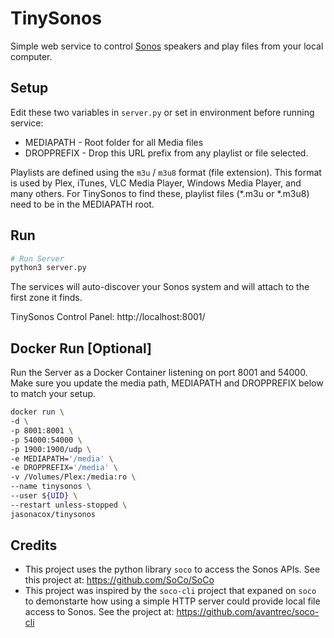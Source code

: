 # TinySonos
Simple web service to control [Sonos](https://www.sonos.com/) speakers and play files from your local computer.

## Setup

Edit these two variables in `server.py` or set in environment before running service:
* MEDIAPATH - Root folder for all Media files
* DROPPREFIX - Drop this URL prefix from any playlist or file selected. 

Playlists are defined using the `m3u` / `m3u8` format (file extension). This format is used by Plex, iTunes, VLC Media Player, Windows Media Player, and many others. For TinySonos to find these,  playlist files (*.m3u or *.m3u8) need to be in the MEDIAPATH root.

## Run

```python
# Run Server
python3 server.py
```

The services will auto-discover your Sonos system and will attach to the first zone it finds.

TinySonos Control Panel: http://localhost:8001/

## Docker Run [Optional]

Run the Server as a Docker Container listening on port 8001 and 54000. Make sure you update the media path, MEDIAPATH and DROPPREFIX below to match your setup.

```bash
docker run \
-d \
-p 8001:8001 \
-p 54000:54000 \
-p 1900:1900/udp \
-e MEDIAPATH='/media' \
-e DROPPREFIX='/media' \
-v /Volumes/Plex:/media:ro \
--name tinysonos \
--user ${UID} \
--restart unless-stopped \
jasonacox/tinysonos
```

## Credits

* This project uses the python library `soco` to access the Sonos APIs. See this project at: https://github.com/SoCo/SoCo
* This project was inspired by the `soco-cli` project that expaned on `soco` to demonstarte how using a simple HTTP server could provide local file access to Sonos.  See the project at: https://github.com/avantrec/soco-cli